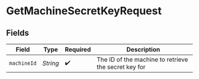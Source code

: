 # GetMachineSecretKeyRequest


## Fields

| Field                                                | Type                                                 | Required                                             | Description                                          |
| ---------------------------------------------------- | ---------------------------------------------------- | ---------------------------------------------------- | ---------------------------------------------------- |
| `machineId`                                          | *String*                                             | :heavy_check_mark:                                   | The ID of the machine to retrieve the secret key for |